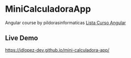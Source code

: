 # MiniCalculadoraApp

Angular course by pildorasinformaticas
[Lista Curso Angular](https://www.youtube.com/watch?v=fXpMiweCC_o&list=PLU8oAlHdN5BnNAe8zXnuBNzKID39DUwcO)

## Live Demo

https://jdlopez-dev.github.io/mini-calculadora-app/